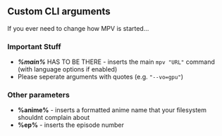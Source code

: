 ## Custom CLI arguments
If you ever need to change how MPV is started...

### Important Stuff
- ***%main%*** HAS TO BE THERE - inserts the main `mpv "URL"` command (with language options if enabled)
- Please seperate arguments with quotes (e.g. `"--vo=gpu"`)

### Other parameters
- **%anime%** - inserts a formatted anime name that your filesystem shouldnt complain about
- **%ep%** - inserts the episode number
